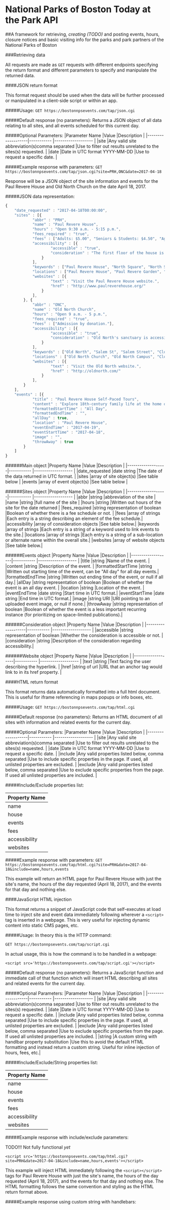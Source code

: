 # National Parks of Boston Today at the Park API

##A framework for retrieving, *creating (TODO)* and posting events, hours, closure notices and basic visiting info for the parks and park partners of the National Parks of Boston

###Retrieving data

All requests are made as `GET` requests with different endpoints specifying the return format and different parameters to specify and manipulate the returned data.

####JSON return format

This format request should be used when the data will be further processed or manipulated in a client-side script or within an app.

#####Usage:
`GET https://bostonnpsevents.com/tap/json.cgi`

#####Default response (no parameters):
Returns a JSON object of all data relating to all sites, and all events scheduled for this current day.

#####Optional Parameters:
|Parameter Name		|Value											|Description													|
|-------------------|-----------									|-------------------											|
|site				|Any valid site abbreviation(s)comma separated	|Use to filter out results unrelated to the sites(s) requested.	|
|date				|Date in UTC format YYYY-MM-DD					|Use to request a specific date.								|

#####Example response with parameters:
`GET https://bostonnpsevents.com/tap/json.cgi?site=PRH,ONC&date=2017-04-18`

Response will be a JSON object of the site information and events for the Paul Revere House and Old North Church on the date April 18, 2017.

#####JSON data representation:
```javascript
{
	"date_requested" : "2017-04-18T00:00:00",
	"sites" : [{
			"abbr" : "PRH",
			"name" : "Paul Revere House",			
			"hours" : "Open 9:30 a.m. - 5:15 p.m.",
			"fees_required" : "true",
			"fees" : ["Adults: $5.00", "Seniors & Students: $4.50", "Ages 5-17: $1.00"],
			"accessibility" : [{
					"accessible" : "true",
					"consideration" : "The first floor of the house is accessible via the courtyard ramps. The second floor is accessible via the elevator in the visitor center and then taking the catwalk to the house."
				}
			],
			"keywords" : ["Paul Revere House", "North Square", "North Sq", "Hichborn House"],
			"locations" : ["Paul Revere House", "Paul Revere Garden", "Pierce Hitchborn House"],
			"websites" : [{
					"text" : "Visit the Paul Revere House website.",
					"href" : "http://www.paulreverehouse.org/"
				}
			],
		}, {
			"abbr" : "ONC",
			"name" : "Old North Church",
			"hours" : "Open 9 a.m. - 5 p.m.",
			"fees_required" : "true",
			"fees" : ["Admission by donation."],
			"accessibility" : [{
					"accessible" : "true",
					"consideration" : "Old North's sanctuary is accessible. <em>Note: To avoid steps in the courtyard while following the Freedom Trail from downtown, you will have to make a left at Unity St., take the right on to Tileston St., then make a right on to Salem St.</em>"
				}
			],
			"keywords" : ["Old North", "Salem St", "Salem Street", "Clough House"],
			"locations" : ["Old North Church", "Old North Campus", "Clough House - Old North Campus"],
			"websites" : [{
					"text" : "Visit the Old North website.",
					"href" : "http://oldnorth.com/"
				}
			],
		}
	],
	"events" : [{
			"title" : "Paul Revere House Self-Paced Tours",
			"content" : "Explore 18th-century family life at the home of the patriot silversmith.",
			"formattedStartTime" : "All Day",
			"formattedEndTime" : "",
			"allDay" : true,
			"location" : "Paul Revere House",
			"eventEndTime" : "2017-04-19",
			"eventStartTime" : "2017-04-18",
			"image" : "",
			"throwAway" : true
		}
	]
}
```
######Main object
|Property Name		|Value						|Description													|
|-------------------|-----------				|-------------------											|
|date_requested		|date string				|The date of the data returned in UTC format.					|
|sites				|array of site object(s)	|See table below												|
|events				|array of event object(s)	|See table below												|

######Sites object
|Property Name		|Value								|Description													|
|-------------------|-----------						|-------------------											|
|abbr				|string								|abbreviation of the site										|
|name				|string								|full name of the site											|
|hours				|string								|Written out hours of the site for the date returned			|
|fees_required		|string representation of boolean	|Boolean of whether there is a fee schedule or not.				|
|fees				|array of strings					|Each entry is a string describing an element of the fee schedule.|
|accessibility		|array of consideration objects		|See table below.|
|keywords			|array of strings					|Each entry is a string of a keyword used to link events to the site.|
|locations			|array of strings					|Each entry is a string of a sub-location or alternate name within the overall site.|
|websites			|array of website objects			|See table below.|

######Events object
|Property Name		|Value								|Description													|
|-------------------|-----------						|-------------------											|
|title				|string								|Name of the event.										|
|content			|string								|Description of the event.											|
|formattedStartTime	|string								|Written out starting time of the event, can be "All day" for all day events.|
|formattedEndTime	|string								|Written out ending time of the event, or null if all day.|
|allDay				|string representation of boolean	|Boolean of whether the event is an all day event.				|
|location			|string								|Location of the event.		|
|eventEndTime		|date string						|Start time in UTC format.|
|eventStartTime		|date string						|End time in UTC format.|
|image				|string URI							|URI pointing to an uploaded event image, or null if none.|
|throwAway			|string representation of boolean	|Boolean of whether the event is a less important recurring instance (for prioritizing on space-limited publications).|

######Consideration object
|Property Name		|Value						|Description													|
|-------------------|-----------				|-------------------											|
|accessible			|string representation of boolean	|Whether the consideration is accessible or not.		|
|consideration		|string								|Description of the consideration regarding accessibility.|

######Website object
|Property Name		|Value						|Description													|
|-------------------|-----------				|-------------------											|
|text				|string						|Text facing the user describing the hyperlink.					|
|href				|string	of url				|URL that an anchor tag would link to in its href property.		|


####HTML return format

This format returns data automatically formatted into a full html document. This is useful for iframe referencing in maps popups or info boxes, etc.

#####Usage:
`GET https://bostonnpsevents.com/tap/html.cgi`

#####Default response (no parameters):
Returns an HTML document of all sites with information and related events for the current day.

#####Optional Parameters:
|Parameter Name		|Value											|Description													|
|-------------------|-----------									|-------------------											|
|site				|Any valid site abbreviation(s)comma separated	|Use to filter out results unrelated to the sites(s) requested.	|
|date				|Date in UTC format YYYY-MM-DD					|Use to request a specific date.								|
|include			|Any valid properties listed below, comma separated					|Use to include specific properties in the page. If used, all unlisted properties are excluded.				|
|exclude			|Any valid properties listed below, comma separated					|Use to exclude specific properties from the page. If used all unlisted properties are included.			|

#####Include/Exclude properties list:

|Property Name		|
|------------------|
|name				|
|house				|
|events				|
|fees				|
|accessibility		|
|websites		|

#####Example response with parameters:
`GET https://bostonnpsevents.com/tap/html.cgi?site=PRH&date=2017-04-18&include=name,hours,events`

This example will return an HTML page for Paul Revere House with just the site's name, the hours of the day requested (April 18, 2017), and the events for that day and nothing else.



####JavaScript HTML injection

This format returns a snippet of JavaScript code that self-executes at load time to inject site and event data immediately following wherever a `<script>` tag is inserted in a webpage.
This is very useful for injecting dynamic content into static CMS pages, etc.

#####Usage:
In theory this is the HTTP command:

`GET https://bostonnpsevents.com/tap/script.cgi`

In actual usage, this is how the command is to be handled in a webpage:

`<script src='https://bostonnpsevents.com/tap/script.cgi'></script>`

#####Default response (no parameters):
Returns a JavaScript function and immediate call of that function which will insert HTML describing all sites and related events for the current day.

#####Optional Parameters:
|Parameter Name		|Value											|Description													|
|-------------------|-----------									|-------------------											|
|site				|Any valid site abbreviation(s)comma separated	|Use to filter out results unrelated to the sites(s) requested.	|
|date				|Date in UTC format YYYY-MM-DD					|Use to request a specific date.								|
|include			|Any valid properties listed below, comma separated					|Use to include specific properties in the page. If used, all unlisted properties are excluded.				|
|exclude			|Any valid properties listed below, comma separated					|Use to exclude specific properties from the page. If used all unlisted properties are included.			|
|string				|A custom string with handlbar property substitution |Use this to avoid the default HTML formatting and instead return a custom string. Useful for inline injection of hours, fees, etc.|

#####Include/Exclude/String properties list:

|Property Name		|
|------------------|
|name				|
|house				|
|events				|
|fees				|
|accessibility		|
|websites		|

#####Example response with include/exclude parameters:

TODO!!! Not fully functional *yet*

`<script src='https://bostonnpsevents.com/tap/html.cgi?site=PRH&date=2017-04-18&include=name,hours,events'></script>`

This example will inject HTML immediately following the `<script></script>` tags for Paul Revere House with just the site's name, the hours of the day requested (April 18, 2017), and the events for that day and nothing else.
The HTML formatting follows the same convention and styling as the HTML return format above.

#####Example response using custom string with handlebars:
